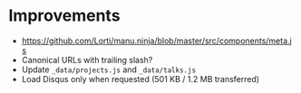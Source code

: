 # Improvements

- <https://github.com/Lorti/manu.ninja/blob/master/src/components/meta.js>
- Canonical URLs with trailing slash?
- Update `_data/projects.js` and `_data/talks.js`
- Load Disqus only when requested (501 KB / 1.2 MB transferred)
